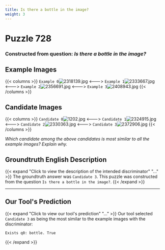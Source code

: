 ```yaml
---
title: Is there a bottle in the image?
weight: 3
---
```


# Puzzle 728
### Constructed from question: _Is there a bottle in the image?_


## Example Images
{{< columns >}}
`Example 0`![2318139.jpg](/gqa_images/2318139.jpg)
<--->
`Example 1`![2333667.jpg](/gqa_images/2333667.jpg)
<--->
`Example 2`![2356691.jpg](/gqa_images/2356691.jpg)
<--->
`Example 3`![2408943.jpg](/gqa_images/2408943.jpg)
{{< /columns >}}

## Candidate Images
{{< columns >}}
`Candidate 0`![1202.jpg](/gqa_images/1202.jpg)
<--->
`Candidate 1`![2324915.jpg](/gqa_images/2324915.jpg)
<--->
`Candidate 2`![2330363.jpg](/gqa_images/2330363.jpg)
<--->
`Candidate 3`![2372906.jpg](/gqa_images/2372906.jpg)
{{< /columns >}}

*Which candidate among the above candidates is most similar to all the example images? Explain why.*

## Groundtruth English Description

{{< expand "Click to view the description of the intended discriminator" "..." >}}
The groundtruth answer was `Candidate 3`. This puzzle was constructed from the question `Is there a bottle in the image?`.
{{< /expand >}}

---

## Our Tool's Prediction

{{< expand "Click to view our tool's prediction" "..." >}}
Our tool selected `Candidate 3` as being the most similar to the example images with the discriminator:
```plaintext
Exists q0: bottle. True
```
{{< /expand >}}
